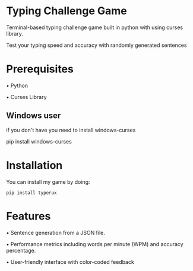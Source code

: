 # Typing Challenge Game
Terminal-based typing challenge game built in python with using curses library.

Test your typing speed and accuracy with randomly generated sentences

# Prerequisites
  • Python 
  
  • Curses Library 
  ## Windows user
  if you don't have you need to install windows-curses

  pip install windows-curses  
# Installation
 You can install my game by doing:


    pip install typerux
# Features

 • Sentence generation from a JSON file.

 • Performance metrics including words per minute (WPM) and accuracy percentage.
 
 • User-friendly interface with color-coded feedback
  
